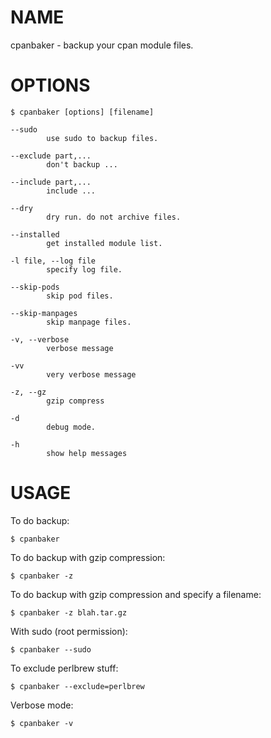 # NAME

cpanbaker - backup your cpan module files.

# OPTIONS

    $ cpanbaker [options] [filename]

    --sudo
            use sudo to backup files.

    --exclude part,...
            don't backup ...

    --include part,...
            include ...

    --dry
            dry run. do not archive files.

    --installed
            get installed module list.

    -l file, --log file
            specify log file.

    --skip-pods
            skip pod files.

    --skip-manpages
            skip manpage files.

    -v, --verbose
            verbose message

    -vv
            very verbose message

    -z, --gz
            gzip compress

    -d
            debug mode.

    -h
            show help messages

# USAGE

To do backup:

    $ cpanbaker 

To do backup with gzip compression:

    $ cpanbaker -z

To do backup with gzip compression and specify a filename:

    $ cpanbaker -z blah.tar.gz

With sudo (root permission):

    $ cpanbaker --sudo

To exclude perlbrew stuff:

    $ cpanbaker --exclude=perlbrew

Verbose mode:

    $ cpanbaker -v